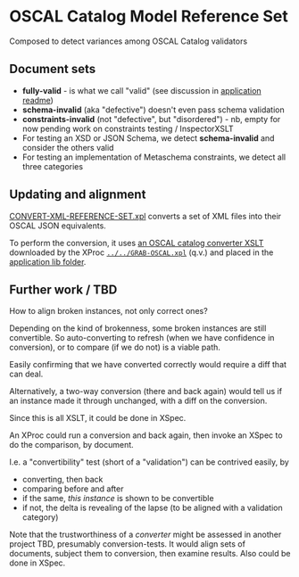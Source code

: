 # OSCAL Catalog Model Reference Set

Composed to detect variances among OSCAL Catalog validators

## Document sets

- **fully-valid** - is what we call "valid" (see discussion in [application readme](../../readme.md))
- **schema-invalid** (aka "defective") doesn't even pass schema validation
- **constraints-invalid** (not "defective", but "disordered") - nb, empty for now pending work on constraints testing / InspectorXSLT
- For testing an XSD or JSON Schema, we detect **schema-invalid** and consider the others valid
- For testing an implementation of Metaschema constraints, we detect all three categories

## Updating and alignment
     
[CONVERT-XML-REFERENCE-SET.xpl](ONVERT-XML-REFERENCE-SET.xpl) converts a set of XML files into their OSCAL JSON equivalents.

To perform the conversion, it uses [an OSCAL catalog converter XSLT](../../lib/oscal-converters/oscal_catalog_xml-to-json-converter.xsl) downloaded by the XProc [`../../GRAB-OSCAL.xpl`](../../GRAB-OSCAL.xpl) (q.v.) and placed in the [application lib folder](../../lib/).

## Further work / TBD

How to align broken instances, not only correct ones?

Depending on the kind of brokenness, some broken instances are still convertible. So auto-converting to refresh (when we have confidence in conversion), or to compare (if we do not) is a viable path.

Easily confirming that we have converted correctly would require a diff that can deal.

Alternatively, a two-way conversion (there and back again) would tell us if an instance made it through unchanged, with a diff on the conversion.

Since this is all XSLT, it could be done in XSpec.

An XProc could run a conversion and back again, then invoke an XSpec to do the comparison, by document.

I.e. a "convertibility" test (short of a "validation") can be contrived easily, by

- converting, then back
- comparing before and after
- if the same, *this instance* is shown to be convertible
- if not, the delta is revealing of the lapse (to be aligned with a validation category)

Note that the trustworthiness of a *converter* might be assessed in another project TBD, presumably conversion-tests. It would align sets of documents, subject them to conversion, then examine results. Also could be done in XSpec.
